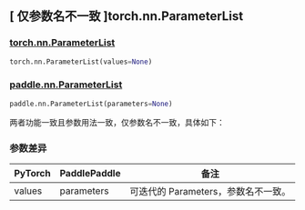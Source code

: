 ## [ 仅参数名不一致 ]torch.nn.ParameterList
### [torch.nn.ParameterList](https://pytorch.org/docs/stable/generated/torch.nn.ParameterList.html?highlight=nn+parameterlist#torch.nn.ParameterList)

```python
torch.nn.ParameterList(values=None)
```

### [paddle.nn.ParameterList](https://www.paddlepaddle.org.cn/documentation/docs/zh/develop/api/paddle/nn/ParameterList_cn.html#parameterlist)

```python
paddle.nn.ParameterList(parameters=None)
```
两者功能一致且参数用法一致，仅参数名不一致，具体如下：

### 参数差异
| PyTorch       | PaddlePaddle | 备注                                                   |
| ------------- | ------------ | ------------------------------------------------------ |
| values        | parameters   | 可迭代的 Parameters，参数名不一致。                   |
